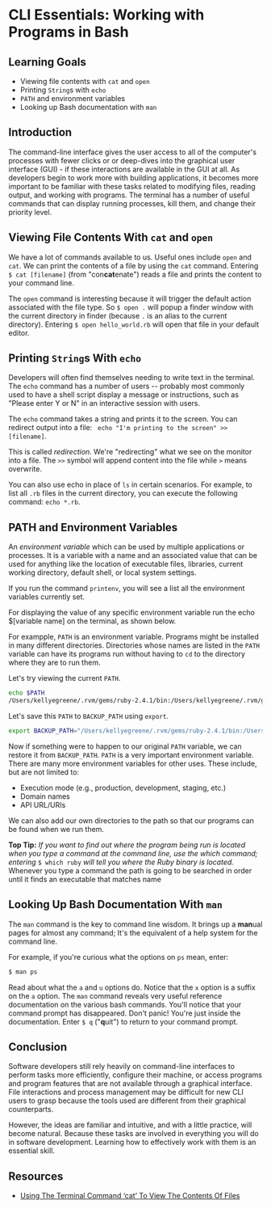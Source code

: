 # CLI Essentials: Working with Programs in Bash

## Learning Goals

* Viewing file contents with `cat` and `open`
* Printing `String`s with `echo`
* `PATH` and environment variables
* Looking up Bash documentation with `man`

## Introduction

The command-line interface gives the user access to all of the computer's
processes with fewer clicks or or deep-dives into the graphical user interface
(GUI) - if these interactions are available in the GUI at all. As developers
begin to work more with building applications, it becomes more important to be
familiar with these tasks related to modifying files, reading output, and
working with programs. The terminal has a number of useful commands that can
display running processes, kill them, and change their priority level. 

## Viewing File Contents With `cat` and `open`

We have a lot of commands available to us. Useful ones include `open` and `cat`.
We can print the contents of a file by using the `cat` command. Entering `$ cat
[filename]` (from "con**cat**enate") reads a file and prints the content to your
command line.

The `open` command is interesting because it will trigger the default action
associated with the file type. So `$ open .` will popup a finder window with the
current directory in finder (because `.` is an alias to the current directory).
Entering `$ open hello_world.rb` will open that file in your default editor.

## Printing `String`s With `echo`

Developers will often find themselves needing to write text in the terminal. The
`echo` command has a number of users -- probably most commonly used to have a
shell script display a message or instructions, such as "Please enter Y or N" in
an interactive session with users.

The `echo` command takes a string and prints it to the screen. You can redirect
output into a file: ``` echo "I'm printing to the screen" >> [filename]```.

This is called _redirection_. We're "redirecting" what we see on the monitor
into a file. The `>>` symbol will append content into the file while `>` means
overwrite.

You can also use echo in place of `ls` in certain scenarios. For example, to
list all `.rb` files in the current directory, you can execute the following
command: `echo *.rb`.

## PATH and Environment Variables

An _environment variable_ which can be used by multiple applications or
processes. It is a variable with a name and an associated value that can be used
for anything like the location of executable files, libraries, current working
directory, default shell, or local system settings.

If you run the command `printenv`, you will see a list all the environment
variables currently set.

For displaying the value of any specific environment variable run the echo
$[variable name] on the terminal, as shown below.

For exampple, `PATH` is an environment variable. Programs might be installed in
many different directories. Directories whose names are listed in the `PATH`
variable can have its programs run without having to `cd` to the directory where
they are to run them.

Let's try viewing the current `PATH`.

```bash
echo $PATH
/Users/kellyegreene/.rvm/gems/ruby-2.4.1/bin:/Users/kellyegreene/.rvm/gems/ruby-2.4.1@global/bin:/Users/kellyegreene/.rvm/rubies/ruby-2.4.1/bin:/Users/kellyegreene/.nvm/versions/node/v8.9.4/bin:/Applications/Postgres.app/Contents/Versions/9.4/bin:/usr/local/share/npm/lib/node_modules/grunt-cli/bin:/usr/local:/usr/local/bin:/usr/local/sbin:/usr/bin:/usr/local/bin:/usr/local/bin:/usr/bin:/bin:/usr/sbin:/sbin:/Users/kellyegreene/Library/Android/sdk/tools:/Users/kellyegreene/Library/Android/sdk/platform-tools:/Users/kellyegreene/Library/Android/sdk/tools:/Users/kellyegreene/Library/Android/sdk/platform-tools:/Users/kellyegreene/.rvm/bin
```

Let's save this `PATH` to `BACKUP_PATH` using `export`.

```bash
export BACKUP_PATH="/Users/kellyegreene/.rvm/gems/ruby-2.4.1/bin:/Users/kellyegreene/.rvm/gems/ruby-2.4.1@global/bin:/Users/kellyegreene/.rvm/rubies/ruby-2.4.1/bin:/Users/kellyegreene/.nvm/versions/node/v8.9.4/bin:/Applications/Postgres.app/Contents/Versions/9.4/bin:/usr/local/share/npm/lib/node_modules/grunt-cli/bin:/usr/local:/usr/local/bin:/usr/local/sbin:/usr/bin:/usr/local/bin:/usr/local/bin:/usr/bin:/bin:/usr/sbin:/sbin:/Users/kellyegreene/Library/Android/sdk/tools:/Users/kellyegreene/Library/Android/sdk/platform-tools:/Users/kellyegreene/Library/Android/sdk/tools:/Users/kellyegreene/Library/Android/sdk/platform-tools:/Users/kellyegreene/.rvm/bin"
```

Now if something were to happen to our original `PATH` variable, we can restore
it from `BACKUP_PATH`. `PATH` is a very important environment variable.
There are many more environment variables for other uses. These include, but are
not limited to:

* Execution mode (e.g., production, development, staging, etc.)
* Domain names
* API URL/URIs

We can also add our own directories to the path so that our programs can be found
when we run them.

**Top Tip:** *If you want to find out where the program being run is located
when you type a command at the command line, use the which command; entering* `$
which ruby` *will tell you where the Ruby binary is located.* Whenever you type
a command the path is going to be searched in order until it finds an executable
that matches name

## Looking Up Bash Documentation With `man`

The `man` command is the key to command line wisdom. It brings up a  **man**ual
pages for almost any command; It's the equivalent of a help system for the
command line.

For example, if you're curious what the options on `ps` mean, enter:

```bash
$ man ps
```

Read about what the `a` and `u` options do. Notice that the `x` option is a
suffix on the `a` option. The `man` command reveals very useful
reference documentation on the various bash commands. You'll notice that your
command prompt has disappeared. Don't panic! You're just inside the
documentation. Enter `$ q` ("**q**uit") to return to your command prompt.

## Conclusion

Software developers still rely heavily on command-line interfaces to perform
tasks more efficiently, configure their machine, or access programs and program
features that are not available through a graphical interface. File interactions
and process management may be difficult for new CLI users to grasp because the
tools used are different from their graphical counterparts.

However, the ideas are familiar and intuitive, and with a little practice, will
become natural. Because these tasks are involved in everything you will do in
software development. Learning how to effectively work with them is an essential
skill.

## Resources

* [Using The Terminal Command ‘cat’ To View The Contents Of Files](http://www.mactricksandtips.com/2012/07/using-the-terminal-command-cat-to-view-the-contents-of-files.html)